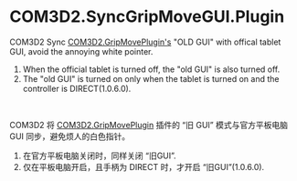 # COM3D2.SyncGripMoveGUI.Plugin
 COM3D2 Sync [COM3D2.GripMovePlugin's](https://ux.getuploader.com/scarletkom_mod/download/45) "OLD GUI" with offical tablet GUI, avoid the annoying white pointer.

1. When the official tablet is turned off, the "old GUI" is also turned off.
2. The "old GUI" is turned on only when the tablet is turned on and the controller is DIRECT(1.0.6.0).

<br>

COM3D2 将 [COM3D2.GripMovePlugin](https://ux.getuploader.com/scarletkom_mod/download/45) 插件的 “旧 GUI” 模式与官方平板电脑 GUI 同步，避免烦人的白色指针。

1. 在官方平板电脑关闭时，同样关闭 “旧GUI”.
2. 仅在平板电脑开启，且手柄为 DIRECT 时，才开启 “旧GUI”(1.0.6.0).

